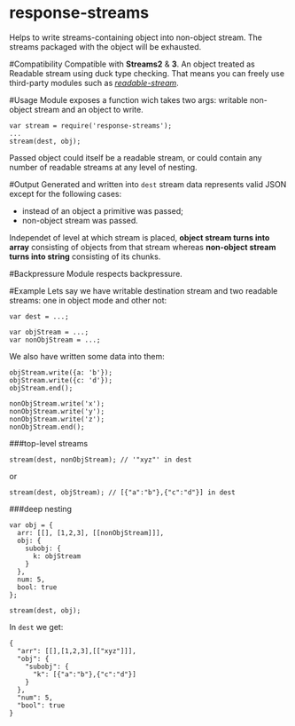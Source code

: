response-streams
================
Helps to write streams-containing object into non-object stream. The streams packaged with the object will be exhausted.

#Compatibility
Compatible with **Streams2** & **3**. An object treated as Readable stream using duck type checking. That means you can freely use third-party modules such as [*readable-stream*](https://github.com/isaacs/readable-stream).

#Usage
Module exposes a function wich takes two args: writable non-object stream and an object to write.
```
var stream = require('response-streams');
...
stream(dest, obj);
```
Passed object could itself be a readable stream, or could contain any number of readable streams at any level of nesting.

#Output
Generated and written into `dest` stream data represents valid JSON except for the following cases:

* instead of an object a primitive was passed;
* non-object stream was passed.

Independet of level at which stream is placed, **object stream turns into array** consisting of objects from that stream whereas **non-object stream turns into string** consisting of its chunks.

#Backpressure
Module respects backpressure.

#Example
Lets say we have writable destination stream and two readable streams: one in object mode and other not:
```
var dest = ...;

var objStream = ...;
var nonObjStream = ...;
```
We also have written some data into them:
```
objStream.write({a: 'b'});
objStream.write({c: 'd'});
objStream.end();

nonObjStream.write('x');
nonObjStream.write('y');
nonObjStream.write('z');
nonObjStream.end();
```
###top-level streams
```
stream(dest, nonObjStream); // '"xyz"' in dest
```
or
```
stream(dest, objStream); // [{"a":"b"},{"c":"d"}] in dest
```
###deep nesting
```
var obj = {
  arr: [[], [1,2,3], [[nonObjStream]]],
  obj: {
    subobj: {
      k: objStream
    }
  },
  num: 5,
  bool: true
};

stream(dest, obj);
```
In `dest` we get:
```
{
  "arr": [[],[1,2,3],[["xyz"]]],
  "obj": {
    "subobj": {
      "k": [{"a":"b"},{"c":"d"}]
    }
  },
  "num": 5,
  "bool": true
}
```

